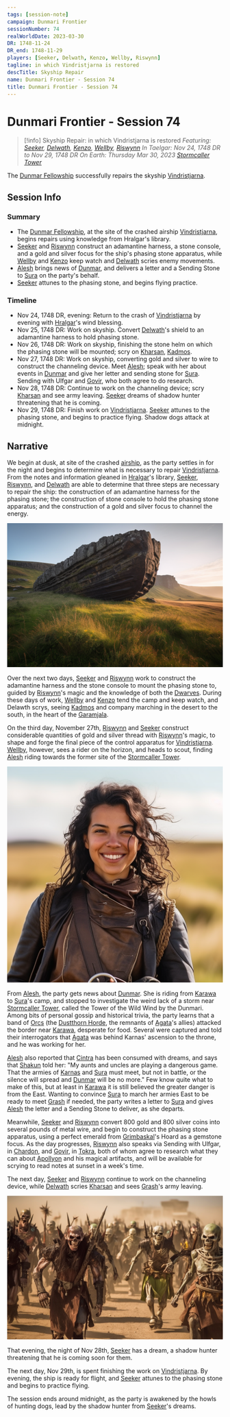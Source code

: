 ```yaml
---
tags: [session-note]
campaign: Dunmari Frontier
sessionNumber: 74
realWorldDate: 2023-03-30
DR: 1748-11-24
DR_end: 1748-11-29
players: [Seeker, Delwath, Kenzo, Wellby, Riswynn]
tagline: in which Vindristjarna is restored
descTitle: Skyship Repair
name: Dunmari Frontier - Session 74
title: Dunmari Frontier - Session 74
---
```

# Dunmari Frontier - Session 74

>[!info] Skyship Repair: in which Vindristjarna is restored
> *Featuring: [Seeker](<../../../people/pcs/dunmar-fellowship/seeker.md>), [Delwath](<../../../people/pcs/dunmar-fellowship/delwath.md>), [Kenzo](<../../../people/pcs/dunmar-fellowship/kenzo.md>), [Wellby](<../../../people/pcs/dunmar-fellowship/wellby.md>), [Riswynn](<../../../people/pcs/dunmar-fellowship/riswynn.md>)*
> *In Taelgar: Nov 24, 1748 DR to Nov 29, 1748 DR*
> *On Earth: Thursday Mar 30, 2023*
> *[Stormcaller Tower](<../../../gazetteer/greater-dunmar/dunmari-basin/stormcaller-tower.md>)*

The [Dunmar Fellowship](<../../../people/pcs/dunmar-fellowship/dunmar-fellowship.md>) successfully repairs the skyship [Vindristjarna](<../../../things/ships/vindristjarna.md>).

## Session Info
### Summary

- The [Dunmar Fellowship](<../../../people/pcs/dunmar-fellowship/dunmar-fellowship.md>), at the site of the crashed airship [Vindristjarna](<../../../things/ships/vindristjarna.md>), begins repairs using knowledge from Hralgar's library.
- [Seeker](<../../../people/pcs/dunmar-fellowship/seeker.md>) and [Riswynn](<../../../people/pcs/dunmar-fellowship/riswynn.md>) construct an adamantine harness, a stone console, and a gold and silver focus for the ship's phasing stone apparatus, while [Wellby](<../../../people/pcs/dunmar-fellowship/wellby.md>) and [Kenzo](<../../../people/pcs/dunmar-fellowship/kenzo.md>) keep watch and [Delwath](<../../../people/pcs/dunmar-fellowship/delwath.md>) scries enemy movements.
- [Alesh](<../../../people/dunmari/alesh.md>) brings news of [Dunmar](<../../../gazetteer/greater-dunmar/realms/dunmar/dunmar.md>), and delivers a letter and a Sending Stone to [Sura](<../../../people/dunmari/sura.md>) on the party's behalf.
- [Seeker](<../../../people/pcs/dunmar-fellowship/seeker.md>) attunes to the phasing stone, and begins flying practice.

### Timeline
- Nov 24, 1748 DR, evening: Return to the crash of [Vindristjarna](<../../../things/ships/vindristjarna.md>) by evening with [Hralgar](<../../../people/giants/hralgar.md>)'s wind blessing.
- Nov 25, 1748 DR: Work on skyship. Convert [Delwath](<../../../people/pcs/dunmar-fellowship/delwath.md>)'s shield to an adamantine harness to hold phasing stone.
- Nov 26, 1748 DR: Work on skyship, finishing the stone helm on which the phasing stone will be mounted; scry on [Kharsan](<../../../gazetteer/greater-dunmar/dunmari-basin/kharsan.md>), [Kadmos](<../../../people/chardonians/kadmos.md>).
- Nov 27, 1748 DR:  Work on skyship, converting gold and silver to wire to construct the channeling device. Meet [Alesh](<../../../people/dunmari/alesh.md>); speak with her about events in [Dunmar](<../../../gazetteer/greater-dunmar/realms/dunmar/dunmar.md>) and give her letter and sending stone for [Sura](<../../../people/dunmari/sura.md>). Sending with Ulfgar and [Govir](<../../../people/dunmari/govir.md>), who both agree to do research.
- Nov 28, 1748 DR: Continue to work on the channeling device; scry [Kharsan](<../../../gazetteer/greater-dunmar/dunmari-basin/kharsan.md>) and see army leaving. [Seeker](<../../../people/pcs/dunmar-fellowship/seeker.md>) dreams of shadow hunter threatening that he is coming.
- Nov 29, 1748 DR: Finish work on [Vindristjarna](<../../../things/ships/vindristjarna.md>). [Seeker](<../../../people/pcs/dunmar-fellowship/seeker.md>) attunes to the phasing stone, and begins to practice flying. Shadow dogs attack at midnight.

## Narrative
We begin at dusk, at site of the crashed [airship](<../../../things/ships/vindristjarna.md>), as the party settles in for the night and begins to determine what is necessary to repair [Vindristjarna](<../../../things/ships/vindristjarna.md>). From the notes and information gleaned in [Hralgar](<../../../people/giants/hralgar.md>)'s library, [Seeker](<../../../people/pcs/dunmar-fellowship/seeker.md>), [Riswynn](<../../../people/pcs/dunmar-fellowship/riswynn.md>), and [Delwath](<../../../people/pcs/dunmar-fellowship/delwath.md>) are able to determine that three steps are necessary to repair the ship: the construction of an adamantine harness for the phasing stone; the construction of stone console to hold the phasing stone apparatus; and the construction of a gold and silver focus to channel the energy. 

![Vindristjarna Crash Location](../../../assets/vindristjarna-crash-location.png)

Over the next two days, [Seeker](<../../../people/pcs/dunmar-fellowship/seeker.md>) and [Riswynn](<../../../people/pcs/dunmar-fellowship/riswynn.md>) work to construct the adamantine harness and the stone console to mount the phasing stone to, guided by [Riswynn](<../../../people/pcs/dunmar-fellowship/riswynn.md>)'s magic and the knowledge of both the [Dwarves](<../../../species/children-of-the-embodied-gods/dwarves/dwarves.md>). During these days of work, [Wellby](<../../../people/pcs/dunmar-fellowship/wellby.md>) and [Kenzo](<../../../people/pcs/dunmar-fellowship/kenzo.md>) tend the camp and keep watch, and Delawth scrys, seeing [Kadmos](<../../../people/chardonians/kadmos.md>) and company marching in the desert to the south, in the heart of the [Garamjala](<../../../gazetteer/greater-dunmar/garamjala-plateau/garamjala-desert.md>). 

On the third day, November 27th, [Riswynn](<../../../people/pcs/dunmar-fellowship/riswynn.md>) and [Seeker](<../../../people/pcs/dunmar-fellowship/seeker.md>) construct considerable quantities of gold and silver thread with [Riswynn](<../../../people/pcs/dunmar-fellowship/riswynn.md>)'s magic, to shape and forge the final piece of the control apparatus for [Vindristjarna](<../../../things/ships/vindristjarna.md>). [Wellby](<../../../people/pcs/dunmar-fellowship/wellby.md>), however, sees a rider on the horizon, and heads to scout, finding [Alesh](<../../../people/dunmari/alesh.md>) riding towards the former site of the [Stormcaller Tower](<../../../gazetteer/greater-dunmar/dunmari-basin/stormcaller-tower.md>).

![Alesh Portrait](../../../assets/alesh-portrait.png)

From [Alesh](<../../../people/dunmari/alesh.md>), the party gets news about [Dunmar](<../../../gazetteer/greater-dunmar/realms/dunmar/dunmar.md>). She is riding from [Karawa](<../../../gazetteer/greater-dunmar/realms/dunmar/eastern-dunmar/karawa.md>) to [Sura](<../../../people/dunmari/sura.md>)'s camp, and stopped to investigate the weird lack of a storm near [Stormcaller Tower](<../../../gazetteer/greater-dunmar/dunmari-basin/stormcaller-tower.md>), called the Tower of the Wild Wind by the Dunmari. Among bits of personal gossip and historical trivia, the party learns that a band of [Orcs](<../../../species/children-of-the-embodied-gods/orcs/orcs.md>) (the [Dustthorn Horde](<../../../groups/orc-hordes/dustthorn-horde.md>), the remnants of [Agata](<../../../people/fey/agata.md>)'s allies) attacked the border near [Karawa](<../../../gazetteer/greater-dunmar/realms/dunmar/eastern-dunmar/karawa.md>), desperate for food. Several were captured and told their interrogators that [Agata](<../../../people/fey/agata.md>) was behind Karnas' ascension to the throne, and he was working for her. 

[Alesh](<../../../people/dunmari/alesh.md>) also reported that [Cintra](<../../../people/dunmari/cintra.md>) has been consumed with dreams, and says that [Shakun](<../../../cosmology/gods/incorporeal-gods/dunmari/shakun.md>) told her: "My aunts and uncles are playing a dangerous game. That the armies of [Karnas](<../../../people/dunmari/nayan-karnas.md>) and [Sura](<../../../people/dunmari/sura.md>) must meet, but not in battle, or the silence will spread and [Dunmar](<../../../gazetteer/greater-dunmar/realms/dunmar/dunmar.md>) will be no more." Few know quite what to make of this, but at least in [Karawa](<../../../gazetteer/greater-dunmar/realms/dunmar/eastern-dunmar/karawa.md>) it is still believed the greater danger is from the East. Wanting to convince [Sura](<../../../people/dunmari/sura.md>) to march her armies East to be ready to meet [Grash](<../../../people/other-nonhumans/grash.md>) if needed, the party writes a letter to [Sura](<../../../people/dunmari/sura.md>) and gives [Alesh](<../../../people/dunmari/alesh.md>) the letter and a Sending Stone to deliver, as she departs. 

Meanwhile, [Seeker](<../../../people/pcs/dunmar-fellowship/seeker.md>) and [Riswynn](<../../../people/pcs/dunmar-fellowship/riswynn.md>) convert 800 gold and 800 silver coins into several pounds of metal wire, and begin to construct the phasing stone apparatus, using a perfect emerald from [Grimbaskal](<../../../people/other-nonhumans/mezzar.md>)'s Hoard as a gemstone focus. As the day progresses, [Riswynn](<../../../people/pcs/dunmar-fellowship/riswynn.md>) also speaks via Sending with Ulfgar, in [Chardon](<../../../gazetteer/west-coast/chardonian-empire/chardon/chardon.md>), and [Govir](<../../../people/dunmari/govir.md>), in [Tokra](<../../../gazetteer/greater-dunmar/realms/dunmar/central-dunmar/tokra/tokra.md>), both of whom agree to research what they can about [Apollyon](<../../../people/historical-figures/drankorian-emperors/apollyon.md>) and his magical artifacts, and will be available for scrying to read notes at sunset in a week's time. 

The next day, [Seeker](<../../../people/pcs/dunmar-fellowship/seeker.md>) and [Riswynn](<../../../people/pcs/dunmar-fellowship/riswynn.md>) continue to work on the channeling device, while [Delwath](<../../../people/pcs/dunmar-fellowship/delwath.md>) scries [Kharsan](<../../../gazetteer/greater-dunmar/dunmari-basin/kharsan.md>) and sees [Grash](<../../../people/other-nonhumans/grash.md>)'s army leaving. 

![Undead Orcs Marching](../../../assets/undead-orcs-marching.png)

That evening, the night of Nov 28th, [Seeker](<../../../people/pcs/dunmar-fellowship/seeker.md>) has a dream, a shadow hunter threatening that he is coming soon for them. 

The next day, Nov 29th, is spent finishing the work on [Vindristjarna](<../../../things/ships/vindristjarna.md>). By evening, the ship is ready for flight, and [Seeker](<../../../people/pcs/dunmar-fellowship/seeker.md>) attunes to the phasing stone and begins to practice flying. 

The session ends around midnight, as the party is awakened by the howls of hunting dogs, lead by the shadow hunter from [Seeker](<../../../people/pcs/dunmar-fellowship/seeker.md>)'s dreams. 
